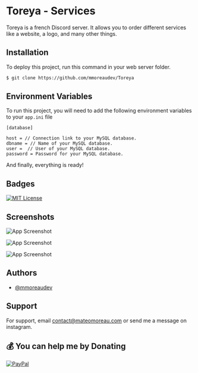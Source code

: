 
# Toreya - Services

Toreya is a french Discord server. It allows you to order different services like a website, a logo, and many other things.




## Installation

To deploy this project, run this command in your web server folder.

```bash
$ git clone https://github.com/mmoreaudev/Toreya
```



## Environment Variables

To run this project, you will need to add the following environment variables to your `app.ini` file

```
[database]

host = // Connection link to your MySQL database.
dbname = // Name of your MySQL database.
user =  // User of your MySQL database.
password = Password for your MySQL database.
```

And finally, everything is ready!
## Badges

[![MIT License](https://img.shields.io/badge/License-MIT-green.svg)](https://choosealicense.com/licenses/mit/)


## Screenshots

![App Screenshot](https://i.postimg.cc/JhMZbQXD/Capture-d-cran-2023-02-13-132124.png)

![App Screenshot](https://i.postimg.cc/nhYQcQWH/Capture-d-cran-2023-02-13-132215.png)

![App Screenshot](https://i.postimg.cc/TP0mQWjk/Capture-d-cran-2023-02-13-132245.png)


## Authors

- [@mmoreaudev](https://www.github.com/mmoreaudev)


## Support

For support, email contact@mateomoreau.com or send me a message on instagram.

## 💰 You can help me by Donating
  [![PayPal](https://img.shields.io/badge/PayPal-00457C?style=for-the-badge&logo=paypal&logoColor=white)](https://paypal.me/PayPal.me/mateomoreaw) 
